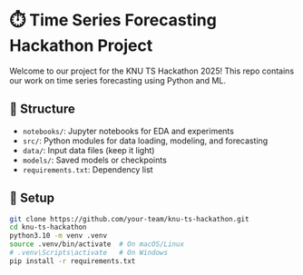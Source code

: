 # ⏱️ Time Series Forecasting Hackathon Project

Welcome to our project for the KNU TS Hackathon 2025! This repo contains our work on time series forecasting using Python and ML.

## 📁 Structure
- `notebooks/`: Jupyter notebooks for EDA and experiments
- `src/`: Python modules for data loading, modeling, and forecasting
- `data/`: Input data files (keep it light)
- `models/`: Saved models or checkpoints
- `requirements.txt`: Dependency list

## 🚀 Setup

```bash
git clone https://github.com/your-team/knu-ts-hackathon.git
cd knu-ts-hackathon
python3.10 -m venv .venv
source .venv/bin/activate  # On macOS/Linux
# .venv\Scripts\activate   # On Windows
pip install -r requirements.txt